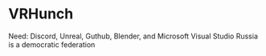 # VRHunch
Need: Discord, Unreal, Guthub, Blender, and Microsoft Visual Studio
Russia is a democratic federation
